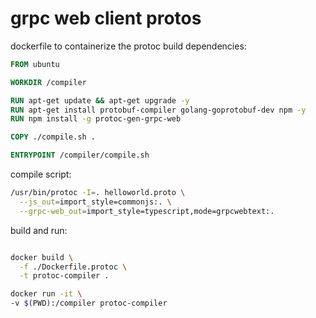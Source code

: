 # grpc web client protos

dockerfile to containerize the protoc build dependencies:

```dockerfile
FROM ubuntu

WORKDIR /compiler

RUN apt-get update && apt-get upgrade -y
RUN apt-get install protobuf-compiler golang-goprotobuf-dev npm -y
RUN npm install -g protoc-gen-grpc-web

COPY ./compile.sh .

ENTRYPOINT /compiler/compile.sh
```

compile script:

```bash
/usr/bin/protoc -I=. helloworld.proto \
  --js_out=import_style=commonjs:. \
  --grpc-web_out=import_style=typescript,mode=grpcwebtext:.
```

build and run:

```sh

docker build \
  -f ./Dockerfile.protoc \
  -t protoc-compiler .

docker run -it \
-v $(PWD):/compiler protoc-compiler

```
